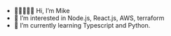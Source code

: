 - 👋😑🧙‍♂️🦞 Hi, I’m Mike
- 👀 I’m interested in Node.js, React.js, AWS, terraform
- 🌱 I’m currently learning Typescript and Python.
